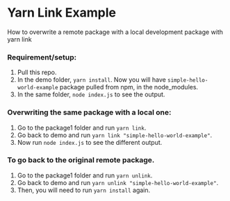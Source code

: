 # Yarn Link Example
How to overwrite a remote package with a local development package with yarn link

### Requirement/setup:
1. Pull this repo.
2. In the demo folder, `yarn install`. Now you will have `simple-hello-world-example` package pulled from npm, in the node_modules.
3. In the same folder, `node index.js` to see the output.

### Overwriting the same package with a local one:
1. Go to the package1 folder and run `yarn link`.
2. Go back to demo and run `yarn link "simple-hello-world-example"`.
3. Now run `node index.js` to see the different output.

### To go back to the original remote package.
1. Go to the package1 folder and run `yarn unlink`.
2. Go back to demo and run `yarn unlink "simple-hello-world-example"`.
3. Then, you will need to run `yarn install` again.